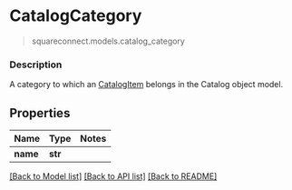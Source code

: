 # CatalogCategory
> squareconnect.models.catalog_category

### Description

A category to which an [CatalogItem](#type-catalogitem) belongs in the Catalog object model.

## Properties
Name | Type | Notes
------------ | ------------- | -------------
**name** | **str** | 

[[Back to Model list]](../README.md#documentation-for-models) [[Back to API list]](../README.md#documentation-for-api-endpoints) [[Back to README]](../README.md)


